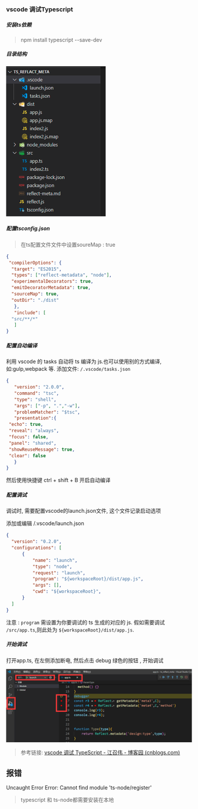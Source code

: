### vscode 调试Typescript

##### 安装ts依赖

> npm install typescript --save-dev

##### 目录结构

![image-20220822105613438](https://raw.githubusercontent.com/Delta1035/tuchuang/main/imgimage-20220822105613438.png)

##### 配置tsconfig.json

 > 在ts配置文件文件中设置soureMap : true

```json
{
 "compilerOptions": {
  "target": "ES2015",
  "types": ["reflect-metadata", "node"],
  "experimentalDecorators": true,
  "emitDecoratorMetadata": true,
  "sourceMap": true,
  "outDir": "./dist"
   },
   "include": [
  "src/**/*"
   ]
}

```

##### 配置自动编译

利用 vscode 的 tasks 自动将 ts 编译为 js.也可以使用别的方式编译,如:gulp,webpack 等.
添加文件: `/.vscode/tasks.json`

```json
{
   "version": "2.0.0",
   "command": "tsc",
   "type": "shell",
   "args": ["-p", ".","-w"],
   "problemMatcher": "$tsc",
   "presentation":{
 "echo": true,
 "reveal": "always",
 "focus": false,
 "panel": "shared",
 "showReuseMessage": true,
 "clear": false
   }
}
```

然后使用快捷键 ctrl + shift + B 开启自动编译

##### 配置调试

调试时, 需要配置vscode的launch.json文件, 这个文件记录启动选项

添加或编辑 /.vscode/launch.json

```json
{
  "version": "0.2.0",
  "configurations": [
      {
          "name": "launch",
          "type": "node",
          "request": "launch",
          "program": "${workspaceRoot}/dist/app.js",
          "args": [],
          "cwd": "${workspaceRoot}",
      }
  ]
}

```

注意 : `program` 需设置为你要调试的 ts 生成的对应的 js.
假如需要调试 `/src/app.ts`,则此处为 `${workspaceRoot}/dist/app.js`.

##### 开始调试

打开app.ts, 在左侧添加断电, 然后点击 debug 绿色的按钮 , 开始调试

![image-20220822110542680](https://raw.githubusercontent.com/Delta1035/tuchuang/main/imgimage-20220822110542680.png)

> 参考链接: [vscode 调试 TypeScript - 江召伟 - 博客园 (cnblogs.com)](https://www.cnblogs.com/jiangzhaowei/p/10298086.html)

## 报错

Uncaught Error Error: Cannot find module 'ts-node/register'
> typescript 和 ts-node都需要安装在本地
